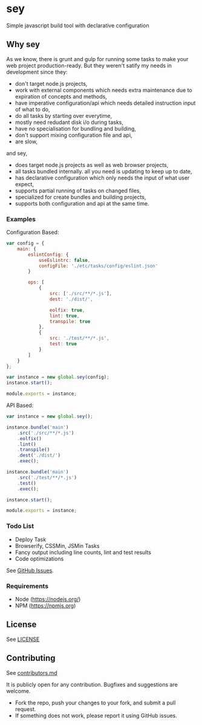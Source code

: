 # sey

Simple javascript build tool with declarative configuration


## Why sey

As we know, there is grunt and gulp for running some tasks to make your web project production-ready. But they weren't satify my needs in development since they:

- don't target node.js projects,
- work with external components which needs extra maintenance due to expiration of concepts and methods,
- have imperative configuration/api which needs detailed instruction input of what to do,
- do all tasks by starting over everytime,
- mostly need redudant disk i/o during tasks,
- have no specialisation for bundling and building,
- don't support mixing configuration file and api,
- are slow,

and sey,

- does target node.js projects as well as web browser projects,
- all tasks bundled internally. all you need is updating to keep up to date,
- has declarative configuration which only needs the input of what user expect,
- supports partial running of tasks on changed files,
- specialized for create bundles and building projects,
- supports both configuration and api at the same time.


### Examples

Configuration Based:

```js
var config = {
    main: {
        eslintConfig: {
            useEslintrc: false,
            configFile: './etc/tasks/config/eslint.json'
        }

        ops: [
            {
                src: ['./src/**/*.js'],
                dest: './dist/',

                eolfix: true,
                lint: true,
                transpile: true
            },
            {
                src: './test/**/*.js',
                test: true
            }
        ]
    }
};

var instance = new global.sey(config);
instance.start();

module.exports = instance;

```

API Based:

```js
var instance = new global.sey();

instance.bundle('main')
    .src('./src/**/*.js')
    .eolfix()
    .lint()
    .transpile()
    .dest('./dist/')
    .exec();

instance.bundle('main')
    .src('./test/**/*.js')
    .test()
    .exec();

instance.start();

module.exports = instance;
```


### Todo List

- Deploy Task
- Browserify, CSSMin, JSMin Tasks
- Fancy output including line counts, lint and test results
- Code optimizations

See [GitHub Issues](https://github.com/eserozvataf/sey/issues).


### Requirements

* Node (https://nodejs.org/)
* NPM (https://npmjs.org)


## License

See [LICENSE](LICENSE)


## Contributing

See [contributors.md](contributors.md)

It is publicly open for any contribution. Bugfixes and suggestions are welcome.

* Fork the repo, push your changes to your fork, and submit a pull request.
* If something does not work, please report it using GitHub issues.
